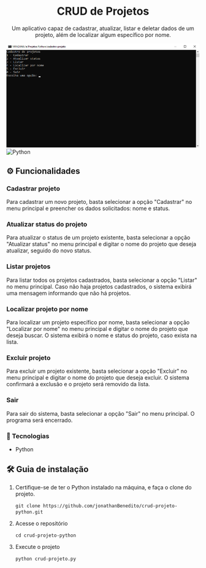 <h1 align="center">
  CRUD de Projetos
</h1>
<p align="center">
    Um aplicativo capaz de cadastrar, atualizar, listar e deletar dados de um projeto, além de localizar algum específico por nome.
</p>

![demo](layout-projeto.png)
![Python](https://img.shields.io/badge/python-3670A0?style=for-the-badge&logo=python&logoColor=ffdd54)


## ⚙ Funcionalidades

### Cadastrar projeto
Para cadastrar um novo projeto, basta selecionar a opção "Cadastrar" no menu principal e preencher os dados solicitados: nome e status.

### Atualizar status do projeto
Para atualizar o status de um projeto existente, basta selecionar a opção "Atualizar status" no menu principal e digitar o nome do projeto que deseja atualizar, seguido do novo status.

### Listar projetos
Para listar todos os projetos cadastrados, basta selecionar a opção "Listar" no menu principal. Caso não haja projetos cadastrados, o sistema exibirá uma mensagem informando que não há projetos.

### Localizar projeto por nome
Para localizar um projeto específico por nome, basta selecionar a opção "Localizar por nome" no menu principal e digitar o nome do projeto que deseja buscar. O sistema exibirá o nome e status do projeto, caso exista na lista.

### Excluir projeto
Para excluir um projeto existente, basta selecionar a opção "Excluir" no menu principal e digitar o nome do projeto que deseja excluir. O sistema confirmará a exclusão e o projeto será removido da lista.

### Sair
Para sair do sistema, basta selecionar a opção "Sair" no menu principal. O programa será encerrado.


### 🧱 Tecnologias

- Python

## 🛠 Guia de instalação

1. Certifique-se de ter o Python instalado na máquina, e faça o clone do projeto.
    ```
    git clone https://github.com/jonathanBenedito/crud-projeto-python.git
    ```

2. Acesse o repositório
    ```
    cd crud-projeto-python
    ```

3. Execute o projeto
    ```
    python crud-projeto.py
    ```